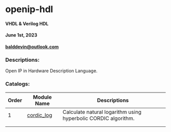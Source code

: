 # openip-hdl

#### VHDL & Verilog HDL ####

#### June 1st, 2023 ####

#### balddevin@outlook.com ####

### Descriptions:

Open IP in Hardware Description Language.

### Catalogs:

| Order | Module Name | Descriptions                                                 |
| ----- | ----------- | ------------------------------------------------------------ |
| 1     | [cordic_log](https://github.com/devindang/openip-hdl/tree/main/cordic_log)  | Calculate natural logarithm using hyperbolic CORDIC algorithm. |
|       |             |                                                              |
|       |             |                                                              |

